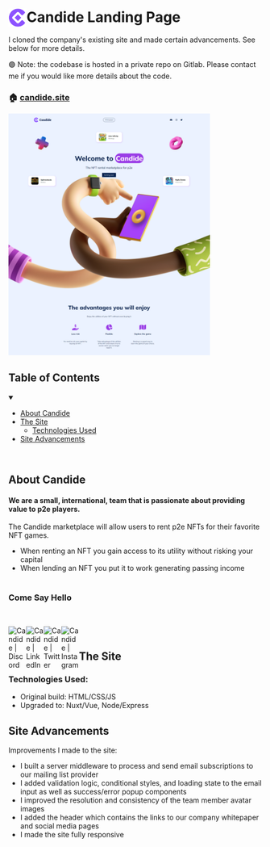 # <img align="left" alt="Candide" width="36px" src="./assets/logo.png" />Candide Landing Page

I cloned the company's existing site and made certain advancements. See below for more details.

🟣 Note: the codebase is hosted in a private repo on Gitlab. Please contact me if you would like more details about the code.

### 🏠 <a href="https://candide.site/">candide.site</a>

<a href="https://candide.site/" target="_blank">
<img src="./assets/candide-site.png" alt="candide landing page screen shot" width="400px" />
</a>

## Table of Contents

<details open>
<summary></summary>

- [About Candide](#about-candide)
- [The Site](#the-site)
  - [Technologies Used](#technologies-used)
- [Site Advancements](#site-advancements)

</details>

<br>

## About Candide

#### We are a small, international, team that is passionate about providing value to p2e players.

The Candide marketplace will allow users to rent p2e NFTs for their favorite NFT games.

- When renting an NFT you gain access to its utility without risking your capital
- When lending an NFT you put it to work generating passing income
  <br>
  <br>

### Come Say Hello

<br>

[<img align="left" alt="Candide | Discord" width="35px" src="https://s3-storage.textopus.nl/wp-content/uploads/2015/05/18050104/Discord-icon-270x270.png" />][discord]
[<img align="left" alt="Candide | LinkedIn" width="35px" src="https://camo.githubusercontent.com/9d66eeaa79b4f53e7ab2d6a0169bf220829f0bac4c21c57576a09371111a838d/68747470733a2f2f616c676f6d696e652e706c2f77702d636f6e74656e742f75706c6f6164732f4c696e6b6564496e2d49636f6e2d333830783338302e706e67" />][linkedin]
[<img align="left" alt="Candide | Twitter" width="35px" src="https://www.seekpng.com/png/full/5-54303_twitter-introduces-a-new-app-for-windows-twitter.png" />][twitter]
[<img align="left" alt="Candide | Instagram" width="35px" src="https://upload.wikimedia.org/wikipedia/commons/a/a5/Instagram_icon.png" />][instagram]

[twitter]: https://twitter.com/CandideNft
[instagram]: https://www.instagram.com/candidenft/
[linkedin]: https://www.linkedin.com/company/candidenft/
[discord]: https://discord.com/channels/1000021187600076810/1000021854058205224

<br>

## The Site

### Technologies Used:

- Original build: HTML/CSS/JS
- Upgraded to: Nuxt/Vue, Node/Express

## Site Advancements

Improvements I made to the site:

- I built a server middleware to process and send email subscriptions to our mailing list provider
- I added validation logic, conditional styles, and loading state to the email input as well as success/error popup components
- I improved the resolution and consistency of the team member avatar images
- I added the header which contains the links to our company whitepaper and social media pages
- I made the site fully responsive